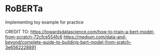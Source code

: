 # RoBERTa
Implementing toy example for practice

CREDIT TO:
https://towardsdatascience.com/how-to-train-a-bert-model-from-scratch-72cfce554fc6
https://medium.com/data-and-beyond/complete-guide-to-building-bert-model-from-sratch-3e6562228891
